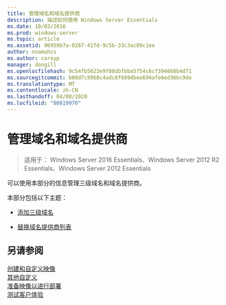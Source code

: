 ```yaml
---
title: 管理域名和域名提供商
description: 描述如何使用 Windows Server Essentials
ms.date: 10/03/2016
ms.prod: windows-server
ms.topic: article
ms.assetid: 96959b7a-0267-41fd-9c5b-33c3ac89c1ee
author: nnamuhcs
ms.author: coreyp
manager: dongill
ms.openlocfilehash: 9c54fb5023e9f08dbfbba5754c6cf394668b4d71
ms.sourcegitcommit: b00d7c8968c4adc8f699dbee694afe6ed36bc9de
ms.translationtype: MT
ms.contentlocale: zh-CN
ms.lasthandoff: 04/08/2020
ms.locfileid: "80819970"
---
```

# <a name="manage-domain-names-and-domain-name-providers"></a>管理域名和域名提供商

>适用于： Windows Server 2016 Essentials、Windows Server 2012 R2 Essentials、Windows Server 2012 Essentials

可以使用本部分的信息管理三级域名和域名提供商。  
  
 本部分包括以下主题：  
  
-   [添加三级域名](Add-Third-Level-Domain-Names.md)  
  
-   [替换域名提供商列表](Replace-the-List-of-Domain-Name-Providers.md)  
  
## <a name="see-also"></a>另请参阅  
 [创建和自定义映像](Creating-and-Customizing-the-Image.md)   
 [其他自定义](Additional-Customizations.md)   
 [准备映像以进行部署](Preparing-the-Image-for-Deployment.md)   
 [测试客户体验](Testing-the-Customer-Experience.md)